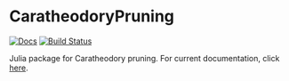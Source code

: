 # CaratheodoryPruning

[![Docs](https://img.shields.io/badge/docs-dev-blue.svg)](https://fbelik.github.io/CaratheodoryPruning.jl/dev/)
[![Build Status](https://github.com/fbelik/CaratheodoryPruning.jl/actions/workflows/CI.yml/badge.svg?branch=master)](https://github.com/fbelik/CaratheodoryPruning.jl/actions/workflows/CI.yml?query=branch%3Amaster)

Julia package for Caratheodory pruning. For current documentation, click [here](https://fbelik.github.io/ModelOrderReductionToolkit.jl/).